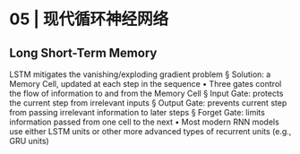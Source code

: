 # 05 | 现代循环神经网络
## Long Short-Term Memory
LSTM mitigates the vanishing/exploding gradient problem
§ Solution: a Memory Cell, updated at each step in the sequence
• Three gates control the flow of information to and from the
Memory Cell
§ Input Gate: protects the current step from irrelevant inputs
§ Output Gate: prevents current step from passing irrelevant information to
later steps
§ Forget Gate: limits information passed from one cell to the next
• Most modern RNN models use either LSTM units or other more
advanced types of recurrent units (e.g., GRU units)